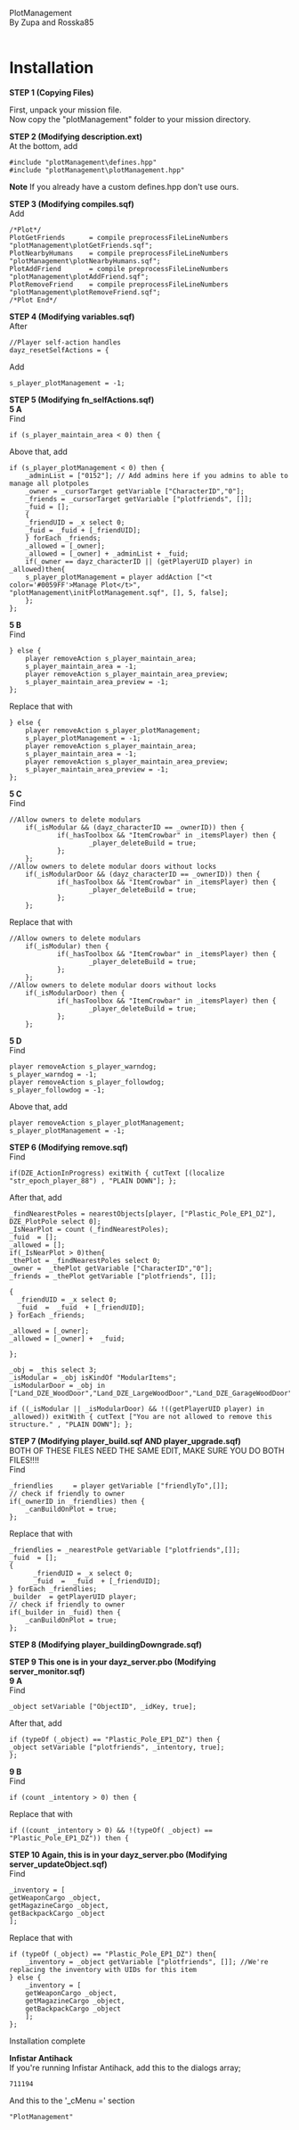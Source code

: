 PlotManagement<br>
By Zupa and Rosska85<br><br>

Installation
============

**STEP 1 (Copying Files)**

First, unpack your mission file.<br>
Now copy the "plotManagement" folder to your mission directory.

**STEP 2 (Modifying description.ext)**<br>
At the bottom, add

	#include "plotManagement\defines.hpp"
	#include "plotManagement\plotManagement.hpp"

**Note** If you already have a custom defines.hpp don't use ours.

**STEP 3 (Modifying compiles.sqf)**<br>
Add

	/*Plot*/
	PlotGetFriends 		= compile preprocessFileLineNumbers "plotManagement\plotGetFriends.sqf";
	PlotNearbyHumans 	= compile preprocessFileLineNumbers "plotManagement\plotNearbyHumans.sqf";
	PlotAddFriend 		= compile preprocessFileLineNumbers "plotManagement\plotAddFriend.sqf";
	PlotRemoveFriend 	= compile preprocessFileLineNumbers "plotManagement\plotRemoveFriend.sqf";
	/*Plot End*/
	
**STEP 4 (Modifying variables.sqf)**<br>
After
	
	//Player self-action handles
	dayz_resetSelfActions = {
	
Add

	s_player_plotManagement = -1;
	

**STEP 5 (Modifying fn_selfActions.sqf)**<br>
**5 A**<br>
Find 

	if (s_player_maintain_area < 0) then {
	
Above that, add

	if (s_player_plotManagement < 0) then {
		_adminList = ["0152"]; // Add admins here if you admins to able to manage all plotpoles
		_owner = _cursorTarget getVariable ["CharacterID","0"];
		_friends = _cursorTarget getVariable ["plotfriends", []];
		_fuid = [];
		{
		_friendUID = _x select 0;
		_fuid = _fuid + [_friendUID];
		} forEach _friends;
		_allowed = [_owner];    
		_allowed = [_owner] + _adminList + _fuid;
		if(_owner == dayz_characterID || (getPlayerUID player) in _allowed)then{            
		s_player_plotManagement = player addAction ["<t color='#0059FF'>Manage Plot</t>", "plotManagement\initPlotManagement.sqf", [], 5, false];
		};
	};

**5 B**<br>
Find
	
	} else {
    	player removeAction s_player_maintain_area;
    	s_player_maintain_area = -1;
    	player removeAction s_player_maintain_area_preview;
    	s_player_maintain_area_preview = -1;
	};
	
Replace that with

	} else {
		player removeAction s_player_plotManagement;
		s_player_plotManagement = -1;
    	player removeAction s_player_maintain_area;
    	s_player_maintain_area = -1;
    	player removeAction s_player_maintain_area_preview;
    	s_player_maintain_area_preview = -1;
	};

**5 C**<br>
Find
	
	//Allow owners to delete modulars
        if(_isModular && (dayz_characterID == _ownerID)) then {
                if(_hasToolbox && "ItemCrowbar" in _itemsPlayer) then {
                        _player_deleteBuild = true;
                };
        };
	//Allow owners to delete modular doors without locks
        if(_isModularDoor && (dayz_characterID == _ownerID)) then {
                if(_hasToolbox && "ItemCrowbar" in _itemsPlayer) then {
                        _player_deleteBuild = true;
                };      
        };  

Replace that with

	//Allow owners to delete modulars
        if(_isModular) then {
                if(_hasToolbox && "ItemCrowbar" in _itemsPlayer) then {
                        _player_deleteBuild = true;
                };
        };
	//Allow owners to delete modular doors without locks
        if(_isModularDoor) then {
                if(_hasToolbox && "ItemCrowbar" in _itemsPlayer) then {
                        _player_deleteBuild = true;
                };      
        };

**5 D**<br>
Find

	player removeAction s_player_warndog;
	s_player_warndog = -1;
	player removeAction s_player_followdog;
	s_player_followdog = -1;
	
Above that, add

	player removeAction s_player_plotManagement;
	s_player_plotManagement = -1;
	
**STEP 6 (Modifying remove.sqf)**<br>
Find
	
	if(DZE_ActionInProgress) exitWith { cutText [(localize "str_epoch_player_88") , "PLAIN DOWN"]; };
	
After that, add

	_findNearestPoles = nearestObjects[player, ["Plastic_Pole_EP1_DZ"], DZE_PlotPole select 0];
	_IsNearPlot = count (_findNearestPoles);
	_fuid  = [];
	_allowed = [];
	if(_IsNearPlot > 0)then{
	_thePlot = _findNearestPoles select 0;
	_owner =  _thePlot getVariable ["CharacterID","0"];
	_friends = _thePlot getVariable ["plotfriends", []];

	{
	  _friendUID = _x select 0;
	  _fuid  =  _fuid  + [_friendUID];
	} forEach _friends;

	_allowed = [_owner];	
	_allowed = [_owner] +  _fuid;

	};

	_obj = _this select 3;
	_isModular = _obj isKindOf "ModularItems";
	_isModularDoor = _obj in ["Land_DZE_WoodDoor","Land_DZE_LargeWoodDoor","Land_DZE_GarageWoodDoor","CinderWallDoor_DZ","CinderWallDoorSmall_DZ"];

	if ((_isModular || _isModularDoor) && !((getPlayerUID player) in _allowed)) exitWith { cutText ["You are not allowed to remove this structure." , "PLAIN DOWN"]; };
	
**STEP 7 (Modifying player_build.sqf AND player_upgrade.sqf)**<br>
BOTH OF THESE FILES NEED THE SAME EDIT, MAKE SURE YOU DO BOTH FILES!!!!<br>
Find
	
	_friendlies		= player getVariable ["friendlyTo",[]];
	// check if friendly to owner
	if(_ownerID in _friendlies) then {
		_canBuildOnPlot = true;
	};

Replace that with

	_friendlies = _nearestPole getVariable ["plotfriends",[]];
	_fuid  = [];
	{
		  _friendUID = _x select 0;
		  _fuid  =  _fuid  + [_friendUID];
	} forEach _friendlies;
	_builder  = getPlayerUID player;
	// check if friendly to owner
	if(_builder in _fuid) then {
		_canBuildOnPlot = true;
	};
	
**STEP 8 (Modifying player_buildingDowngrade.sqf)**<br>


**STEP 9 This one is in your dayz_server.pbo (Modifying server_monitor.sqf)**<br>
**9 A**<br>
Find
	
	_object setVariable ["ObjectID", _idKey, true];
	
After that, add

	if (typeOf (_object) == "Plastic_Pole_EP1_DZ") then {
	_object setVariable ["plotfriends", _intentory, true];
	};
	
**9 B**<br>
Find

	if (count _intentory > 0) then {
	
Replace that with

	if ((count _intentory > 0) && !(typeOf( _object) == "Plastic_Pole_EP1_DZ")) then {
	
**STEP 10 Again, this is in your dayz_server.pbo (Modifying server_updateObject.sqf)**<br>
Find

	_inventory = [
	getWeaponCargo _object,
	getMagazineCargo _object,
	getBackpackCargo _object
	];
	
Replace that with

	if (typeOf (_object) == "Plastic_Pole_EP1_DZ") then{
		_inventory = _object getVariable ["plotfriends", []]; //We're replacing the inventory with UIDs for this item
	} else {
		_inventory = [
		getWeaponCargo _object,
		getMagazineCargo _object,
		getBackpackCargo _object
		];
	};
	
Installation complete<br>

**Infistar Antihack**<br>
If you're running Infistar Antihack, add this to the dialogs array;

	711194
	
And this to the '_cMenu =' section

	"PlotManagement"